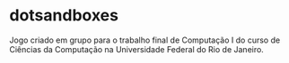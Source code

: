 # dotsandboxes
Jogo criado em grupo para o trabalho final de Computação I do curso de Ciências da Computação na Universidade Federal do Rio de Janeiro.
